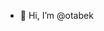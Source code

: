 - 👋 Hi, I’m @otabek


<!---
otabekid/otabekid is a ✨ special ✨ repository because its `README.md` (this file) appears on your GitHub profile.
You can click the Preview link to take a look at your changes.
--->
